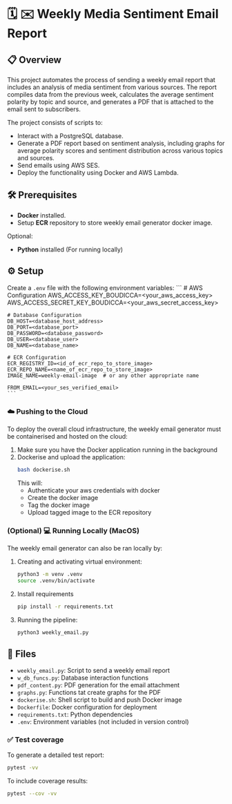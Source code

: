 
# 🗓️ ✉️ Weekly Media Sentiment Email Report

## 📋 Overview
This project automates the process of sending a weekly email report that includes an analysis of media sentiment from various sources. The report compiles data from the previous week, calculates the average sentiment polarity by topic and source, and generates a PDF that is attached to the email sent to subscribers.

The project consists of scripts to:
- Interact with a PostgreSQL database.
- Generate a PDF report based on sentiment analysis, including graphs for average polarity scores and sentiment distribution across various topics and sources.
- Send emails using AWS SES.
- Deploy the functionality using Docker and AWS Lambda.

## 🛠️ Prerequisites
- **Docker** installed.
- Setup **ECR** repository to store weekly email generator docker image.  

Optional:
- **Python** installed (For running locally)

## ⚙️ Setup 
Create a `.env` file with the following environment variables:
    ```
    # AWS Configuration
    AWS_ACCESS_KEY_BOUDICCA=<your_aws_access_key>
    AWS_ACCESS_SECRET_KEY_BOUDICCA=<your_aws_secret_access_key>

    # Database Configuration
    DB_HOST=<database_host_address>
    DB_PORT=<database_port>
    DB_PASSWORD=<database_password>
    DB_USER=<database_user>
    DB_NAME=<database_name>

    # ECR Configuration
    ECR_REGISTRY_ID=<id_of_ecr_repo_to_store_image>
    ECR_REPO_NAME=<name_of_ecr_repo_to_store_image>
    IMAGE_NAME=weekly-email-image  # or any other appropriate name

    FROM_EMAIL=<your_ses_verified_email>
    ```

### ☁️ Pushing to the Cloud
To deploy the overall cloud infrastructure, the weekly email generator must be containerised and hosted on the cloud:

1. Make sure you have the Docker application running in the background
2. Dockerise and upload the application:
    ```bash
    bash dockerise.sh
    ```
    This will:
    - Authenticate your aws credentials with docker
    - Create the docker image
    - Tag the docker image
    - Upload tagged image to the ECR repository

### (**Optional**) 💻 Running Locally (MacOS)
The weekly email generator can also be ran locally by:

1. Creating and activating virtual environment:
    ```bash
    python3 -m venv .venv
    source .venv/bin/activate
    ```
2. Install requirements
    ```bash
    pip install -r requirements.txt
    ```
3. Running the pipeline:
    ```bash
    python3 weekly_email.py
    ```

## 📁 Files
- `weekly_email.py`: Script to send a weekly email report
- `w_db_funcs.py`: Database interaction functions
- `pdf_content.py`: PDF generation for the email attachment
- `graphs.py`: Functions tat create graphs for the PDF
- `dockerise.sh`: Shell script to build and push Docker image
- `Dockerfile`: Docker configuration for deployment
- `requirements.txt`: Python dependencies
- `.env`: Environment variables (not included in version control)

### ✅ Test coverage
To generate a detailed test report:
```bash
pytest -vv
```
To include coverage results:
```bash
pytest --cov -vv
```